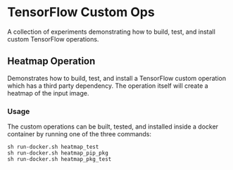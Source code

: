 # TensorFlow Custom Ops
A collection of experiments demonstrating how to build, test, and install custom TensorFlow operations.

## Heatmap Operation
Demonstrates how to build, test, and install a TensorFlow custom operation which has a third party dependency.  The operation itself will create a heatmap of the input image.

### Usage
The custom operations can be built, tested, and installed inside a docker container by running one of the three commands:
```
sh run-docker.sh heatmap_test
sh run-docker.sh heatmap_pip_pkg
sh run-docker.sh heatmap_pkg_test
```
